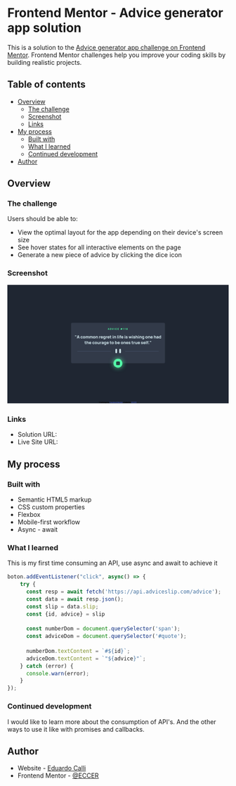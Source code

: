 # Frontend Mentor - Advice generator app solution

This is a solution to the [Advice generator app challenge on Frontend Mentor](https://www.frontendmentor.io/challenges/advice-generator-app-QdUG-13db). Frontend Mentor challenges help you improve your coding skills by building realistic projects.

## Table of contents

- [Overview](#overview)
  - [The challenge](#the-challenge)
  - [Screenshot](#screenshot)
  - [Links](#links)
- [My process](#my-process)
  - [Built with](#built-with)
  - [What I learned](#what-i-learned)
  - [Continued development](#continued-development)
- [Author](#author)

## Overview

### The challenge

Users should be able to:

- View the optimal layout for the app depending on their device's screen size
- See hover states for all interactive elements on the page
- Generate a new piece of advice by clicking the dice icon

### Screenshot

![](./screenshot.png)

### Links

- Solution URL: [](https://github.com/ECCER/advice-generator)
- Live Site URL: [](https://vercel.com/eccer/advice-generator)

## My process

### Built with

- Semantic HTML5 markup
- CSS custom properties
- Flexbox
- Mobile-first workflow
- Async - await

### What I learned

This is my first time consuming an API, use async and await to achieve it

```js
boton.addEventListener("click", async() => {
    try {
      const resp = await fetch('https://api.adviceslip.com/advice');
      const data = await resp.json();
      const slip = data.slip;
      const {id, advice} = slip
      
      const numberDom = document.querySelector('span');
      const adviceDom = document.querySelector('#quote');
  
      numberDom.textContent = `#${id}`;
      adviceDom.textContent = `"${advice}"`;
    } catch (error) {
      console.warn(error);
    }
});
```

### Continued development

I would like to learn more about the consumption of API's. And the other ways to use it like with promises and callbacks.

## Author

- Website - [Eduardo Calli](https://www.linkedin.com/in/edu-callm/)
- Frontend Mentor - [@ECCER](https://www.frontendmentor.io/profile/ECCER)
